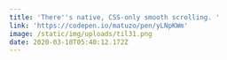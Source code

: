 ```yaml
---
title: 'There''s native, CSS-only smooth scrolling. '
link: 'https://codepen.io/matuzo/pen/yLNpKWm'
image: /static/img/uploads/til31.png
date: 2020-03-10T05:40:12.172Z
---
```

